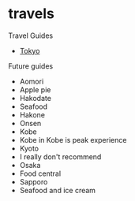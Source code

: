 # travels
Travel Guides
* [Tokyo](https://github.com/jovel/travels/blob/main/japan.md)


Future guides
* Aomori
 * Apple pie 
* Hakodate
 * Seafood 
* Hakone
 * Onsen 
* Kobe
 * Kobe in Kobe is peak experience 
* Kyoto
 * I really don't recommend
* Osaka
 * Food central 
* Sapporo
 * Seafood and ice cream


